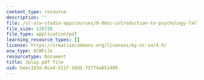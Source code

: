 ```yaml
---
content_type: resource
description: ''
file: /ol-ocw-studio-app/courses/9-00sc-introduction-to-psychology-fall-2011/beec183e0ca4511f58d575774a851409_-cK1og4ElKE.pdf
file_size: 126720
file_type: application/pdf
learning_resource_types: []
license: https://creativecommons.org/licenses/by-nc-sa/4.0/
ocw_type: OCWFile
resourcetype: Document
title: 3play pdf file
uid: beec183e-0ca4-511f-58d5-75774a851409
---
```

